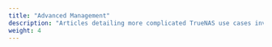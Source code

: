 ```yaml
---
title: "Advanced Management"
description: "Articles detailing more complicated TrueNAS use cases involving system administration, configuration and data backups, automated schedules, and other advanced TrueNAS features."
weight: 4
---
```

